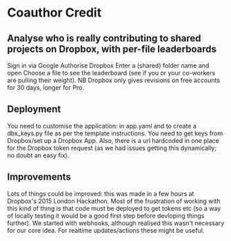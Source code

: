 # Coauthor Credit

## Analyse who is really contributing to shared projects on Dropbox, with per-file leaderboards

Sign in via Google
Authorise Dropbox
Enter a (shared) folder name and open
Choose a file to see the leaderboard (see if you or your co-workers are pulling their weight).
NB Dropbox only gives revisions on free accounts for 30 days, longer for Pro.

## Deployment

You need to customise the application: in app.yaml and to create a dbx_keys.py file as per the template instructions.
You need to get keys from Dropbox/set up a Dropbox App.
Also, there is a url hardcoded in one place for the Dropbox token request (as we had issues getting this dynamically; no doubt an easy fix).

## Improvements

Lots of things could be improved: this was made in a few hours at Dropbox's 2015 London Hackathon.
Most of the frustration of working with this kind of thing is that code must be deployed to get tokens etc (so a way of locally testing it would be a good first step before devloping things further).
We started with webhooks, although realised this wasn't necessary for our core idea. For realtime updates/actions these might be useful.
